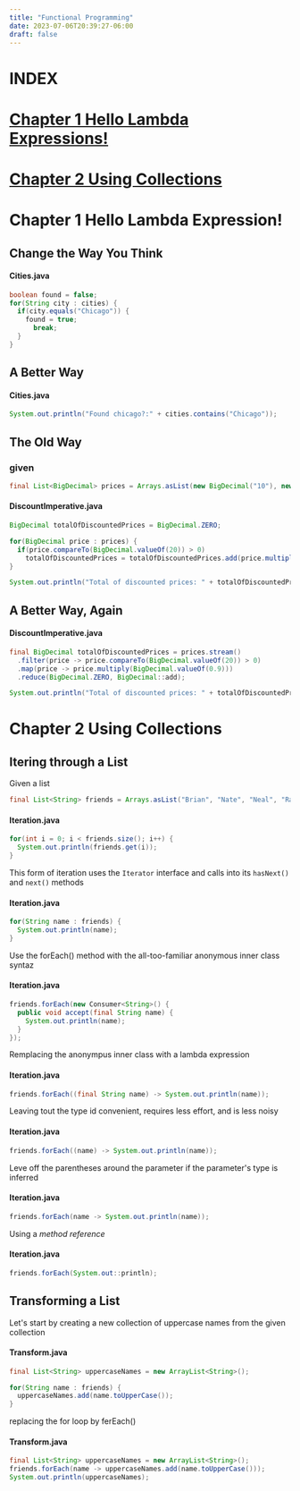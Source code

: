 ```yaml
---
title: "Functional Programming"
date: 2023-07-06T20:39:27-06:00
draft: false
---
```



# **INDEX**


# [Chapter 1 Hello Lambda Expressions!](#chapter-1-hello-lambda-expression)
# [Chapter 2 Using Collections](#chapter-2-using-collections)

# Chapter 1 Hello Lambda Expression!

## Change the Way You Think
#### Cities.java
```java
boolean found = false;
for(String city : cities) {
  if(city.equals("Chicago")) {
    found = true;
      break;
  }
}
```

## A Better Way
#### Cities.java
```java
System.out.println("Found chicago?:" + cities.contains("Chicago"));
```

## The Old Way
### given
```java
final List<BigDecimal> prices = Arrays.asList(new BigDecimal("10"), new BigDecimal("30"), new BigDecimal("17"), new BigDecimal("20"), new BigDecimal("15"), new BigDecimal("18"), new BigDecimal("45"), new BigDecimal("12"));
```

#### DiscountImperative.java
```java
BigDecimal totalOfDiscountedPrices = BigDecimal.ZERO;

for(BigDecimal price : prices) {
  if(price.compareTo(BigDecimal.valueOf(20)) > 0)
    totalOfDiscountedPrices = totalOfDiscountedPrices.add(price.multiply(BigDecimal.valueOf(0.9)));
}

System.out.println("Total of discounted prices: " + totalOfDiscountedPrices);
```

## A Better Way, Again

#### DiscountImperative.java
```java
final BigDecimal totalOfDiscountedPrices = prices.stream()
  .filter(price -> price.compareTo(BigDecimal.valueOf(20)) > 0)
  .map(price -> price.multiply(BigDecimal.valueOf(0.9)))
  .reduce(BigDecimal.ZERO, BigDecimal::add);

System.out.println("Total of discounted prices: " + totalOfDiscountedPrices);
```

# Chapter 2 Using Collections

## Itering through a List

Given a list
```java
final List<String> friends = Arrays.asList("Brian", "Nate", "Neal", "Raju", "Sara", "Scott");
```
#### Iteration.java
```java
for(int i = 0; i < friends.size(); i++) {
  System.out.println(friends.get(i));
}
```

This form of iteration uses the `Iterator` interface and calls into its `hasNext()` and `next()` methods
#### Iteration.java
```java
for(String name : friends) {
  System.out.println(name);
}
```

Use the forEach() method with the all-too-familiar anonymous inner class syntaz

#### Iteration.java
```java
friends.forEach(new Consumer<String>() {
  public void accept(final String name) {
    System.out.println(name);
  }
});
```

Remplacing the anonympus inner class with a lambda expression
#### Iteration.java
```java
friends.forEach((final String name) -> System.out.println(name));
```
Leaving tout the type id convenient, requires less effort, and is less noisy
#### Iteration.java
```java
friends.forEach((name) -> System.out.println(name));
```

Leve off the parentheses around the parameter if the parameter's type is inferred
#### Iteration.java
```java
friends.forEach(name -> System.out.println(name));
```

Using a _method reference_
#### Iteration.java
```java
friends.forEach(System.out::println);
```

## Transforming a List

Let's start by creating a new collection of uppercase names from the given collection

#### Transform.java
```java
final List<String> uppercaseNames = new ArrayList<String>();

for(String name : friends) {
  uppercaseNames.add(name.toUpperCase());
}
```
replacing the for loop by ferEach()
#### Transform.java
```java
final List<String> uppercaseNames = new ArrayList<String>();
friends.forEach(name -> uppercaseNames.add(name.toUpperCase()));
System.out.println(uppercaseNames);
```
